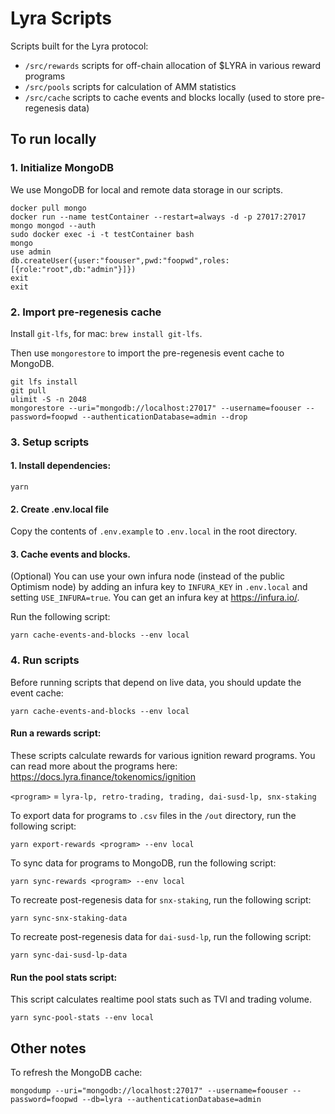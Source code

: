 # Lyra Scripts

Scripts built for the Lyra protocol:

- `/src/rewards` scripts for off-chain allocation of $LYRA in various reward programs
- `/src/pools` scripts for calculation of AMM statistics
- `/src/cache` scripts to cache events and blocks locally (used to store pre-regenesis data)

## To run locally

### 1. Initialize MongoDB

We use MongoDB for local and remote data storage in our scripts.

```
docker pull mongo
docker run --name testContainer --restart=always -d -p 27017:27017 mongo mongod --auth
sudo docker exec -i -t testContainer bash
mongo
use admin
db.createUser({user:"foouser",pwd:"foopwd",roles:[{role:"root",db:"admin"}]})
exit
exit
```

### 2. Import pre-regenesis cache

Install `git-lfs`, for mac: `brew install git-lfs`.

Then use `mongorestore` to import the pre-regenesis event cache to MongoDB.

```
git lfs install
git pull
ulimit -S -n 2048
mongorestore --uri="mongodb://localhost:27017" --username=foouser --password=foopwd --authenticationDatabase=admin --drop
```

### 3. Setup scripts

#### 1. Install dependencies:

```
yarn
```

#### 2. Create .env.local file

Copy the contents of `.env.example` to `.env.local` in the root directory.

#### 3. Cache events and blocks.

(Optional) You can use your own infura node (instead of the public Optimism node) by adding an infura key to `INFURA_KEY` in `.env.local` and setting `USE_INFURA=true`. You can get an infura key at https://infura.io/.

Run the following script:

```
yarn cache-events-and-blocks --env local
```

### 4. Run scripts

Before running scripts that depend on live data, you should update the event cache:

```
yarn cache-events-and-blocks --env local
```

#### Run a rewards script:

These scripts calculate rewards for various ignition reward programs. You can read more about the programs here: https://docs.lyra.finance/tokenomics/ignition

`<program>` = `lyra-lp, retro-trading, trading, dai-susd-lp, snx-staking`

To export data for programs to `.csv` files in the `/out` directory, run the following script:

```
yarn export-rewards <program> --env local
```

To sync data for programs to MongoDB, run the following script:

```
yarn sync-rewards <program> --env local
```

To recreate post-regenesis data for `snx-staking`, run the following script:

```
yarn sync-snx-staking-data
```

To recreate post-regenesis data for `dai-susd-lp`, run the following script:

```
yarn sync-dai-susd-lp-data
```

#### Run the pool stats script:

This script calculates realtime pool stats such as TVl and trading volume.

```
yarn sync-pool-stats --env local
```

## Other notes

To refresh the MongoDB cache:

```
mongodump --uri="mongodb://localhost:27017" --username=foouser --password=foopwd --db=lyra --authenticationDatabase=admin
```
